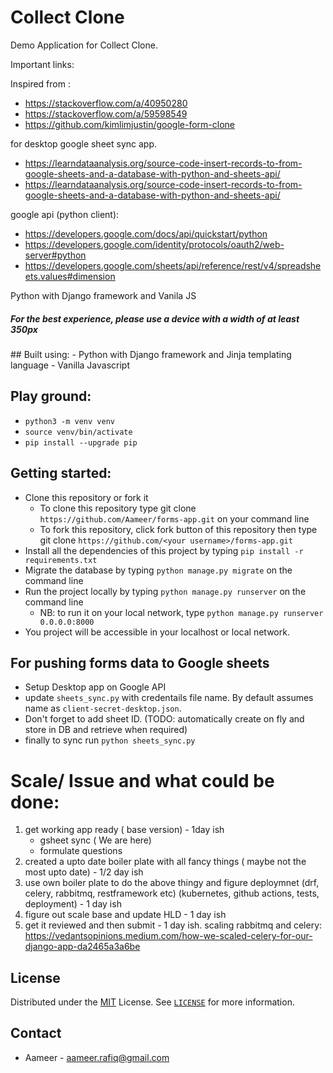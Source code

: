 # Collect Clone

Demo Application for Collect Clone. 

Important links:

Inspired from :
* https://stackoverflow.com/a/40950280
* https://stackoverflow.com/a/59598549
* https://github.com/kimlimjustin/google-form-clone


for desktop google sheet sync app.
* https://learndataanalysis.org/source-code-insert-records-to-from-google-sheets-and-a-database-with-python-and-sheets-api/
* https://learndataanalysis.org/source-code-insert-records-to-from-google-sheets-and-a-database-with-python-and-sheets-api/


google api (python client):
* https://developers.google.com/docs/api/quickstart/python
* https://developers.google.com/identity/protocols/oauth2/web-server#python
* https://developers.google.com/sheets/api/reference/rest/v4/spreadsheets.values#dimension

Python with Django framework and Vanila JS

##### For the best experience, please use a device with a width of at least 350px
<!-- - Note that this Collect CLONE don't support image uploading due to [Heroku policy](https://help.heroku.com/K1PPS2WM/why-are-my-file-uploads-missing-deleted) -->

</details>
## Built using:
- Python with Django framework and Jinja templating language
- Vanilla Javascript

## Play ground:
- `python3 -m venv venv`
- `source venv/bin/activate`
- `pip install --upgrade pip`

## Getting started:
- Clone this repository or fork it
    - To clone this repository type git clone `https://github.com/Aameer/forms-app.git` on your command line
    - To fork this repository, click fork button of this repository then type git clone `https://github.com/<your username>/forms-app.git`
- Install all the dependencies of this project by typing `pip install -r requirements.txt`
- Migrate the database by typing `python manage.py migrate` on the command line
- Run the project locally by typing `python manage.py runserver` on the command line
    - NB: to run it on your local network, type `python manage.py runserver 0.0.0.0:8000`
- You project will be accessible in your localhost or local network.
## For pushing forms data to Google sheets
- Setup Desktop app on Google API
- update `sheets_sync.py` with credentails file name. By default assumes name as `client-secret-desktop.json`.
- Don't forget to add sheet ID. (TODO: automatically create on fly and store in DB and retrieve when required)
- finally to sync run `python sheets_sync.py`

<!-- ## Deployment
For deployment, open `form/settings.py` file and uncomment code from line 131 to 159. -->

# Scale/ Issue and what could be done:
1. get working app ready ( base version) - 1day ish
	- gsheet sync ( We are here)
	<!-- - deployment figured as well and write HLD (based level demo)  -->
	- formulate questions
2. created a upto date boiler plate with all fancy things ( maybe not the most upto date) - 1/2 day ish
3. use own boiler plate to do the above thingy and figure deploymnet (drf, celery, rabbitmq, restframework etc) (kubernetes, github actions, tests, deployment) - 1 day ish
4. figure out scale base and update HLD - 1 day ish
5. get it reviewed and then submit - 1 day ish.
scaling rabbitmq and celery: https://vedantsopinions.medium.com/how-we-scaled-celery-for-our-django-app-da2465a3a6be

## License
Distributed under the [MIT](https://github.com/Aameer/forms-app/blob/master/LICENSE) License. See [`LICENSE`](https://github.com/Aameer/forms-app/blob/master/LICENSE) for more information.

## Contact
- Aameer - [aameer.rafiq@gmail.com](mailto:aameer.rafiq@gmail.com)